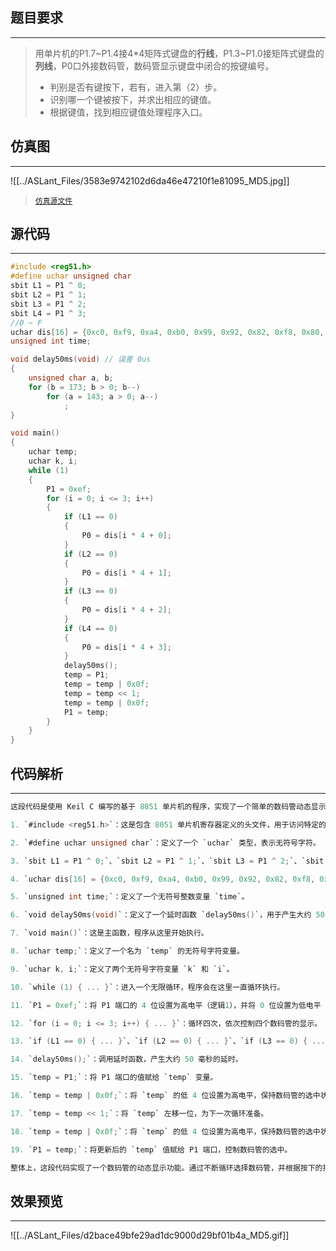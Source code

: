 ## 题目要求
----
> 用单片机的P1.7\~P1.4接4*4矩阵式键盘的**行线**，P1.3\~P1.0接矩阵式键盘的**列线**，P0口外接数码管，数码管显示键盘中闭合的按键编号。       
> 
> - 判别是否有键按下，若有，进入第（2）步。  
> - 识别哪一个键被按下，并求出相应的键值。   
> - 根据键值，找到相应键值处理程序入口。 
> 

## 仿真图   
-----
![[../ASLant_Files/3583e9742102d6da46e47210f1e81095_MD5.jpg]]

> [`仿真源文件`](https://aslant.top/123pan/?d=N7orVv-P1MV3.html)  
## 源代码
----
```c
#include <reg51.h>
#define uchar unsigned char
sbit L1 = P1 ^ 0;
sbit L2 = P1 ^ 1;
sbit L3 = P1 ^ 2;
sbit L4 = P1 ^ 3;
//0 ~ F
uchar dis[16] = {0xc0, 0xf9, 0xa4, 0xb0, 0x99, 0x92, 0x82, 0xf8, 0x80, 0x90, 0x88, 0x83, 0xc6, 0xa1, 0x86, 0x8e};
unsigned int time;

void delay50ms(void) // 误差 0us
{
    unsigned char a, b;
    for (b = 173; b > 0; b--)
        for (a = 143; a > 0; a--)
            ;
}

void main()
{
    uchar temp;
    uchar k, i;
    while (1)
    {
        P1 = 0xef;
        for (i = 0; i <= 3; i++)
        {
            if (L1 == 0)
            {
                P0 = dis[i * 4 + 0];
            }
            if (L2 == 0)
            {
                P0 = dis[i * 4 + 1];
            }
            if (L3 == 0)
            {
                P0 = dis[i * 4 + 2];
            }
            if (L4 == 0)
            {
                P0 = dis[i * 4 + 3];
            }
            delay50ms();
            temp = P1;
            temp = temp | 0x0f;
            temp = temp << 1;
            temp = temp | 0x0f;
            P1 = temp;
        }
    }
}
```    
 
## 代码解析
----
```c
这段代码是使用 Keil C 编写的基于 8051 单片机的程序，实现了一个简单的数码管动态显示的功能。以下是对代码的解析：

1. `#include <reg51.h>`：这是包含 8051 单片机寄存器定义的头文件，用于访问特定的寄存器和位。

2. `#define uchar unsigned char`：定义了一个 `uchar` 类型，表示无符号字符。

3. `sbit L1 = P1 ^ 0;`、`sbit L2 = P1 ^ 1;`、`sbit L3 = P1 ^ 2;`、`sbit L4 = P1 ^ 3;`：使用 `sbit` 定义了四个位变量，分别表示 P1 端口的 0、1、2、3 位引脚，用于控制数码管的显示。

4. `uchar dis[16] = {0xc0, 0xf9, 0xa4, 0xb0, 0x99, 0x92, 0x82, 0xf8, 0x80, 0x90, 0x88, 0x83, 0xc6, 0xa1, 0x86, 0x8e};`：定义了一个长度为 16 的数组 `dis`，存储了数码管显示 0 ~ F 的对应段码值。

5. `unsigned int time;`：定义了一个无符号整数变量 `time`。

6. `void delay50ms(void)`：定义了一个延时函数 `delay50ms()`，用于产生大约 50 毫秒的延时。

7. `void main()`：这是主函数，程序从这里开始执行。

8. `uchar temp;`：定义了一个名为 `temp` 的无符号字符变量。

9. `uchar k, i;`：定义了两个无符号字符变量 `k` 和 `i`。

10. `while (1) { ... }`：进入一个无限循环，程序会在这里一直循环执行。

11. `P1 = 0xef;`：将 P1 端口的 4 位设置为高电平（逻辑1），并将 0 位设置为低电平（逻辑0），用于选择要显示的数码管。

12. `for (i = 0; i <= 3; i++) { ... }`：循环四次，依次控制四个数码管的显示。

13. `if (L1 == 0) { ... }`、`if (L2 == 0) { ... }`、`if (L3 == 0) { ... }`、`if (L4 == 0) { ... }`：检测当前选中的数码管是否被按下（即对应的引脚是否为低电平），如果是，则根据当前循环的索引 `i` 选择对应的段码值，并将其赋值给 P0 端口，以控制数码管的显示。

14. `delay50ms();`：调用延时函数，产生大约 50 毫秒的延时。

15. `temp = P1;`：将 P1 端口的值赋给 `temp` 变量。

16. `temp = temp | 0x0f;`：将 `temp` 的低 4 位设置为高电平，保持数码管的选中状态。

17. `temp = temp << 1;`：将 `temp` 左移一位，为下一次循环准备。

18. `temp = temp | 0x0f;`：将 `temp` 的低 4 位设置为高电平，保持数码管的选中状态。

19. `P1 = temp;`：将更新后的 `temp` 值赋给 P1 端口，控制数码管的选中。

整体上，这段代码实现了一个数码管的动态显示功能。通过不断循环选择数码管，并根据按下的按键来显示对应的数字，实现了数码管的动态效果。
```

## 效果预览
----
![[../ASLant_Files/d2bace49bfe29ad1dc9000d29bf01b4a_MD5.gif]]